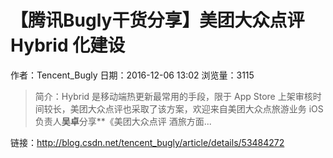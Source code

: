 # 【腾讯Bugly干货分享】美团大众点评 Hybrid 化建设
作者：Tencent_Bugly
日期：2016-12-06 13:02
浏览量：3115
> 简介：Hybrid 是移动端热更新最常用的手段，限于 App Store 上架审核时间较长，美团大众点评也采取了该方案，欢迎来自美团大众点旅游业务 iOS 负责人**吴卓**分享**《美团大众点评 酒旅方面...

 链接：http://blog.csdn.net/tencent_bugly/article/details/53484272
